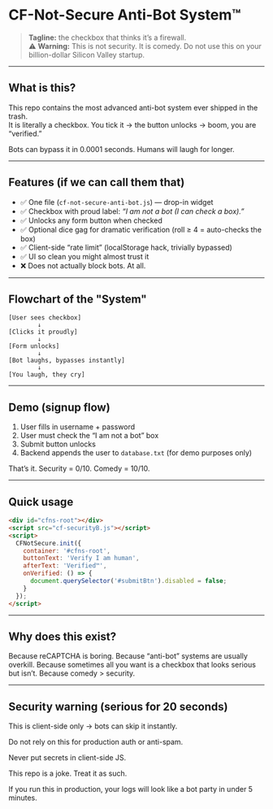 # CF-Not-Secure Anti-Bot System™

> **Tagline:** the checkbox that thinks it’s a firewall.  
> ⚠️ **Warning:** This is not security. It is comedy. Do not use this on your billion-dollar Silicon Valley startup.

---

## What is this?
This repo contains the most advanced anti-bot system ever shipped in the trash.  
It is literally a checkbox. You tick it → the button unlocks → boom, you are “verified.”  

Bots can bypass it in 0.0001 seconds. Humans will laugh for longer.

---

## Features (if we can call them that)
- ✅ One file (`cf-not-secure-anti-bot.js`) — drop-in widget  
- ✅ Checkbox with proud label: *“I am not a bot (I can check a box).”*  
- ✅ Unlocks any form button when checked  
- ✅ Optional dice gag for dramatic verification (roll ≥ 4 = auto-checks the box)  
- ✅ Client-side “rate limit” (localStorage hack, trivially bypassed)  
- ✅ UI so clean you might almost trust it  
- ❌ Does not actually block bots. At all.  

---

## Flowchart of the "System"

```
[User sees checkbox]
        ↓
[Clicks it proudly]
        ↓
[Form unlocks]
        ↓
[Bot laughs, bypasses instantly]
        ↓
[You laugh, they cry]
```

---

## Demo (signup flow)
1. User fills in username + password  
2. User must check the “I am not a bot” box  
3. Submit button unlocks  
4. Backend appends the user to `database.txt` (for demo purposes only)  

That’s it. Security = 0/10. Comedy = 10/10.

---

## Quick usage
```html
<div id="cfns-root"></div>
<script src="cf-securityB.js"></script>
<script>
  CFNotSecure.init({
    container: '#cfns-root',
    buttonText: 'Verify I am human',
    afterText: 'Verified™',
    onVerified: () => {
      document.querySelector('#submitBtn').disabled = false;
    }
  });
</script>
```
---

## Why does this exist?

Because reCAPTCHA is boring. Because “anti-bot” systems are usually overkill.
Because sometimes all you want is a checkbox that looks serious but isn’t.
Because comedy > security.

---

## Security warning (serious for 20 seconds)

This is client-side only → bots can skip it instantly.

Do not rely on this for production auth or anti-spam.

Never put secrets in client-side JS.

This repo is a joke. Treat it as such.

If you run this in production, your logs will look like a bot party in under 5 minutes.